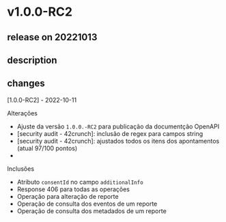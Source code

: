# v1.0.0-RC2

## release on 20221013

## description

## changes

[1.0.0-RC2] - 2022-10-11

Alterações

* Ajuste da versão <code>1.0.0.-RC2</code> para publicação da documentção OpenAPI
* [security audit - 42crunch]: inclusão de regex para campos string
* [security audit - 42crunch]: ajustados todos os itens dos apontamentos (atual 97/100 pontos)
* 

Inclusões

* Atributo <code>consentId</code> no campo <code>additionalInfo</code>
* Response 406 para todas as operações
* Operação para alteração de reporte
* Operação de consulta dos eventos de um reporte
* Operação de consulta dos metadados de um reporte

